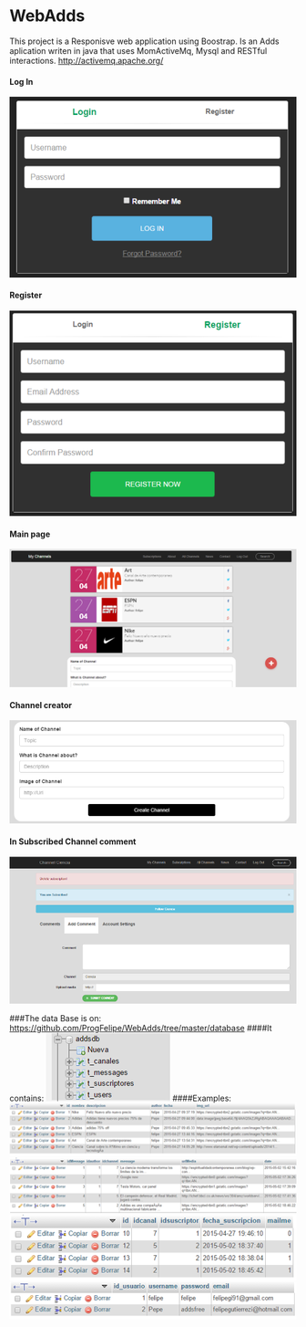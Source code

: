 # WebAdds
This project is a Responisve web application using Boostrap.
Is an Adds aplication writen in java that uses MomActiveMq, Mysql and RESTful interactions.
http://activemq.apache.org/
#### Log In

![alt tag](https://raw.githubusercontent.com/ProgFelipe/WebAdds/master/examples/LogIn.PNG)
#### Register
![alt tag](https://raw.githubusercontent.com/ProgFelipe/WebAdds/master/examples/Register.PNG)
#### Main page
![alt tag](https://raw.githubusercontent.com/ProgFelipe/WebAdds/master/examples/main.PNG)
#### Channel creator
![alt tag](https://raw.githubusercontent.com/ProgFelipe/WebAdds/master/examples/channelCreator.PNG)
#### In Subscribed Channel comment
![alt tag](https://raw.githubusercontent.com/ProgFelipe/WebAdds/master/examples/InChannel.PNG)

###The data Base is on:
https://github.com/ProgFelipe/WebAdds/tree/master/database
####It contains:
![alt tag](https://raw.githubusercontent.com/ProgFelipe/WebAdds/master/examples/database.PNG)
####Examples:
![alt tag](https://raw.githubusercontent.com/ProgFelipe/WebAdds/master/examples/t_canales.PNG)
![alt tag](https://raw.githubusercontent.com/ProgFelipe/WebAdds/master/examples/messages.PNG)
![alt tag](https://raw.githubusercontent.com/ProgFelipe/WebAdds/master/examples/t_suscrptor.PNG)
![alt tag](https://raw.githubusercontent.com/ProgFelipe/WebAdds/master/examples/t_users.PNG)